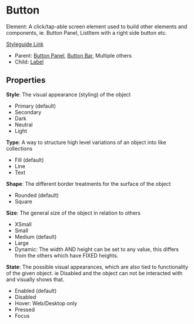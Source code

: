 # Button

Element: A click/tap-able screen element used to build other elements and components, ie. Button Panel, ListItem with a right side button etc.

[Styleguide Link](https://zpl.io/bzd5mvA)

- Parent: [Button Panel](https://github.com/able-app/docs/blob/d689178b930c7095c750671b112985ac09eccd08/controls/components/button-panel.md), [Button Bar](https://github.com/able-app/docs/blob/aee80ae89e01c173ca7abfc88b9e2cdac7acf5d8/controls/%CE%B5%20elements/button/button-bar.md), Multiple others
- Child: [Label](https://github.com/able-app/docs/blob/8cd03de6556a6ec1dcd98dc8c2230863c5dba43c/controls/%CE%B5%20elements/label.md)

## Properties

**Style**: The visual appearance (styling) of the object

- Primary (default)
- Secondary
- Dark
- Neutral
- Light

**Type**: A way to structure high level variations of an object into like collections

- Fill (default)
- Line
- Text

**Shape**: The different border treatments for the surface of the object

- Rounded (default)
- Square

**Size**: The general size of the object in relation to others

- XSmall
- Small
- Medium (default)
- Large
- Dynamic: The width AND height can be set to any value, this differs from the others which have FIXED heights.

**State**: The possible visual appearances, which are also tied to functionality of the given object. ie Disabled and the object can not be interacted with and visually shows that.

- Enabled (default)
- Disabled
- Hover: Web/Desktop only
- Pressed
- Focus
